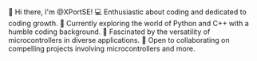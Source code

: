 👋 Hi there, I'm @XPortSE!
💻 Enthusiastic about coding and dedicated to coding growth.
🌱 Currently exploring the world of Python and C++ with a humble coding background.
🌟 Fascinated by the versatility of microcontrollers in diverse applications.
🤝 Open to collaborating on compelling projects involving microcontrollers and more.


<!---
XPortSE/XPortSE is a ✨ special ✨ repository because its `README.md` (this file) appears on your GitHub profile.
You can click the Preview link to take a look at your changes.
--->
